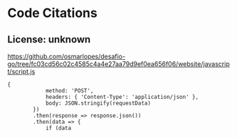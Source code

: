 # Code Citations

## License: unknown
https://github.com/osmarlopes/desafio-go/tree/fc03cd56c02c4585c4a4e27aa79d9ef0ea656f06/website/javascript/script.js

```
{
            method: 'POST',
            headers: { 'Content-Type': 'application/json' },
            body: JSON.stringify(requestData)
        })
        .then(response => response.json())
        .then(data => {
            if (data
```

